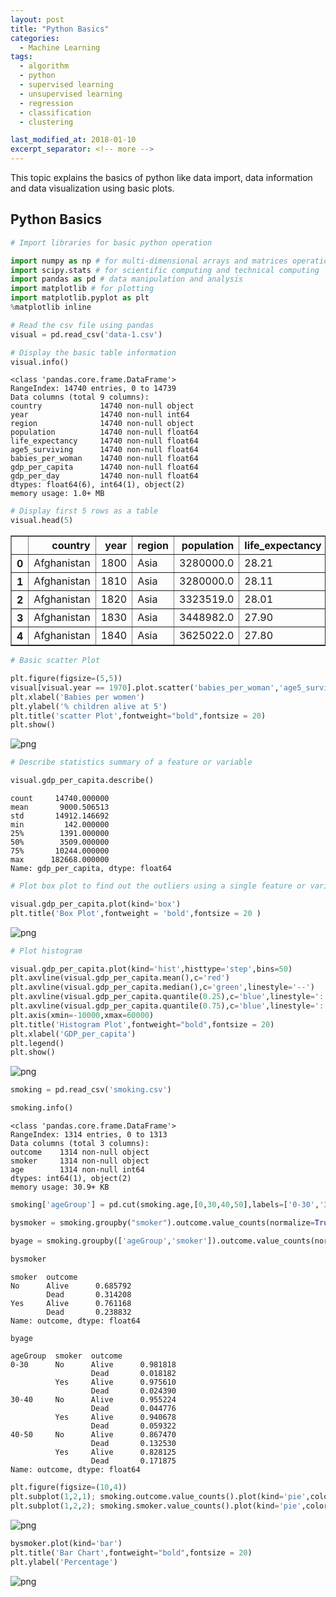 ```yaml
---
layout: post
title: "Python Basics"
categories:
  - Machine Learning
tags:
  - algorithm
  - python
  - supervised learning
  - unsupervised learning
  - regression
  - classification
  - clustering

last_modified_at: 2018-01-10
excerpt_separator: <!-- more -->
---
```


This topic explains the basics of python like data import, data information and data visualization using basic plots.
<!-- more -->

## Python Basics

```python
# Import libraries for basic python operation

import numpy as np # for multi-dimensional arrays and matrices operations
import scipy.stats # for scientific computing and technical computing
import pandas as pd # data manipulation and analysis
import matplotlib # for plotting
import matplotlib.pyplot as plt
%matplotlib inline
```


```python
# Read the csv file using pandas
visual = pd.read_csv('data-1.csv')
```


```python
# Display the basic table information
visual.info()
```

    <class 'pandas.core.frame.DataFrame'>
    RangeIndex: 14740 entries, 0 to 14739
    Data columns (total 9 columns):
    country             14740 non-null object
    year                14740 non-null int64
    region              14740 non-null object
    population          14740 non-null float64
    life_expectancy     14740 non-null float64
    age5_surviving      14740 non-null float64
    babies_per_woman    14740 non-null float64
    gdp_per_capita      14740 non-null float64
    gdp_per_day         14740 non-null float64
    dtypes: float64(6), int64(1), object(2)
    memory usage: 1.0+ MB



```python
# Display first 5 rows as a table
visual.head(5)
```




<div>
<style scoped>
    .dataframe tbody tr th:only-of-type {
        vertical-align: middle;
    }

    .dataframe tbody tr th {
        vertical-align: top;
    }

    .dataframe thead th {
        text-align: right;
    }
</style>
<table border="1" class="dataframe">
  <thead>
    <tr style="text-align: right;">
      <th></th>
      <th>country</th>
      <th>year</th>
      <th>region</th>
      <th>population</th>
      <th>life_expectancy</th>
      <th>age5_surviving</th>
      <th>babies_per_woman</th>
      <th>gdp_per_capita</th>
      <th>gdp_per_day</th>
    </tr>
  </thead>
  <tbody>
    <tr>
      <th>0</th>
      <td>Afghanistan</td>
      <td>1800</td>
      <td>Asia</td>
      <td>3280000.0</td>
      <td>28.21</td>
      <td>53.142</td>
      <td>7.0</td>
      <td>603.0</td>
      <td>1.650924</td>
    </tr>
    <tr>
      <th>1</th>
      <td>Afghanistan</td>
      <td>1810</td>
      <td>Asia</td>
      <td>3280000.0</td>
      <td>28.11</td>
      <td>53.002</td>
      <td>7.0</td>
      <td>604.0</td>
      <td>1.653662</td>
    </tr>
    <tr>
      <th>2</th>
      <td>Afghanistan</td>
      <td>1820</td>
      <td>Asia</td>
      <td>3323519.0</td>
      <td>28.01</td>
      <td>52.862</td>
      <td>7.0</td>
      <td>604.0</td>
      <td>1.653662</td>
    </tr>
    <tr>
      <th>3</th>
      <td>Afghanistan</td>
      <td>1830</td>
      <td>Asia</td>
      <td>3448982.0</td>
      <td>27.90</td>
      <td>52.719</td>
      <td>7.0</td>
      <td>625.0</td>
      <td>1.711157</td>
    </tr>
    <tr>
      <th>4</th>
      <td>Afghanistan</td>
      <td>1840</td>
      <td>Asia</td>
      <td>3625022.0</td>
      <td>27.80</td>
      <td>52.576</td>
      <td>7.0</td>
      <td>647.0</td>
      <td>1.771389</td>
    </tr>
  </tbody>
</table>
</div>




```python
# Basic scatter Plot

plt.figure(figsize=(5,5))
visual[visual.year == 1970].plot.scatter('babies_per_woman','age5_surviving')
plt.xlabel('Babies per women')
plt.ylabel('% children alive at 5')
plt.title('scatter Plot',fontweight="bold",fontsize = 20)
plt.show()
```


![png](images/output_5_1.png)



```python
# Describe statistics summary of a feature or variable

visual.gdp_per_capita.describe()
```




    count     14740.000000
    mean       9000.506513
    std       14912.146692
    min         142.000000
    25%        1391.000000
    50%        3509.000000
    75%       10244.000000
    max      182668.000000
    Name: gdp_per_capita, dtype: float64




```python
# Plot box plot to find out the outliers using a single feature or variable

visual.gdp_per_capita.plot(kind='box')
plt.title('Box Plot',fontweight = 'bold',fontsize = 20 )
```



![png](images/output_7_1.png)



```python
# Plot histogram

visual.gdp_per_capita.plot(kind='hist',histtype='step',bins=50)
plt.axvline(visual.gdp_per_capita.mean(),c='red')
plt.axvline(visual.gdp_per_capita.median(),c='green',linestyle='--')
plt.axvline(visual.gdp_per_capita.quantile(0.25),c='blue',linestyle=':')
plt.axvline(visual.gdp_per_capita.quantile(0.75),c='blue',linestyle=':')
plt.axis(xmin=-10000,xmax=60000)
plt.title('Histogram Plot',fontweight="bold",fontsize = 20)
plt.xlabel('GDP_per_capita')
plt.legend()
plt.show()
```


![png](images/output_8_0.png)



```python
smoking = pd.read_csv('smoking.csv')
```


```python
smoking.info()
```

    <class 'pandas.core.frame.DataFrame'>
    RangeIndex: 1314 entries, 0 to 1313
    Data columns (total 3 columns):
    outcome    1314 non-null object
    smoker     1314 non-null object
    age        1314 non-null int64
    dtypes: int64(1), object(2)
    memory usage: 30.9+ KB



```python
smoking['ageGroup'] = pd.cut(smoking.age,[0,30,40,50],labels=['0-30','30-40','40-50'])
```


```python
bysmoker = smoking.groupby("smoker").outcome.value_counts(normalize=True)
```


```python
byage = smoking.groupby(['ageGroup','smoker']).outcome.value_counts(normalize=True)
```


```python
bysmoker
```




    smoker  outcome
    No      Alive      0.685792
            Dead       0.314208
    Yes     Alive      0.761168
            Dead       0.238832
    Name: outcome, dtype: float64




```python
byage
```




    ageGroup  smoker  outcome
    0-30      No      Alive      0.981818
                      Dead       0.018182
              Yes     Alive      0.975610
                      Dead       0.024390
    30-40     No      Alive      0.955224
                      Dead       0.044776
              Yes     Alive      0.940678
                      Dead       0.059322
    40-50     No      Alive      0.867470
                      Dead       0.132530
              Yes     Alive      0.828125
                      Dead       0.171875
    Name: outcome, dtype: float64




```python
plt.figure(figsize=(10,4))
plt.subplot(1,2,1); smoking.outcome.value_counts().plot(kind='pie',colors=['C0','C1']); plt.title('outcome',fontweight="bold",fontsize = 20)
plt.subplot(1,2,2); smoking.smoker.value_counts().plot(kind='pie',colors=['C2','C3']); plt.title('smoker',fontweight="bold",fontsize = 20)
```


![png](images/output_16_1.png)



```python
bysmoker.plot(kind='bar')
plt.title('Bar Chart',fontweight="bold",fontsize = 20)
plt.ylabel('Percentage')
```


![png](images/output_17_1.png)
